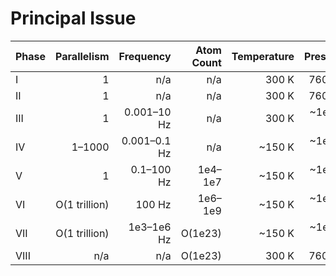 # Principal Issue

| Phase | Parallelism   | Frequency          | Atom Count    | Temperature | Pressure    |
| ----- | ------------: | -----------------: | ------------: | ----------: | ----------: |
| I     | 1             | n/a                | n/a           | 300 K       | 760 torr    |
| II    | 1             | n/a                | n/a           | 300 K       | 760 torr    |
| III   | 1             | 0.001&ndash;10 Hz  | n/a           | 300 K       | ~1e-10 torr |
| IV    | 1&ndash;1000  | 0.001&ndash;0.1 Hz | n/a           | ~150 K      | ~1e-10 torr |
| V     | 1             | 0.1&ndash;100 Hz   | 1e4&ndash;1e7 | ~150 K      | ~1e-10 torr |
| VI    | O(1 trillion) | 100 Hz             | 1e6&ndash;1e9 | ~150 K      | ~1e-10 torr |
| VII   | O(1 trillion) | 1e3&ndash;1e6 Hz   | O(1e23)       | ~150 K      | ~1e-10 torr |
| VIII  | n/a           | n/a                | O(1e23)       | 300 K       | 760 torr    |
